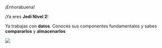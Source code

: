 ¡Enhorabuena!

¡Ya eres **Jedi Nivel 2**!

Ya trabajas con **datos**. Conoces sus componentes fundamentales y sabes **compararlos** y **almacenarlos**

![](https://github.com/Obijuan/digital-electronics-with-open-FPGAs-tutorial/raw/master/rangos/png/20-Jedi-N2.png)
